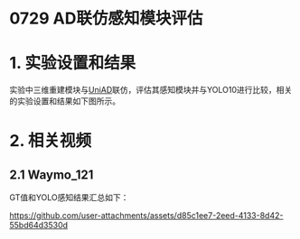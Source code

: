 # 0729 AD联仿感知模块评估

# 1. 实验设置和结果
实验中三维重建模块与[UniAD](https://arxiv.org/abs/2212.10156)联仿，评估其感知模块并与YOLO10进行比较，相关的实验设置和结果如下图所示。

# 2. 相关视频
## 2.1 Waymo_121 

GT值和YOLO感知结果汇总如下：

https://github.com/user-attachments/assets/d85c1ee7-2eed-4133-8d42-55bd64d3530d





